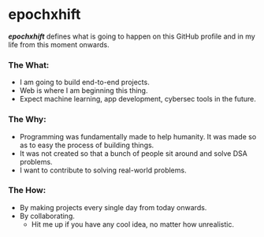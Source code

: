 # epochxhift
__*epochxhift*__ defines what is going to happen on this GitHub profile and in my life from this moment onwards.


### The What:
- I am going to build end-to-end projects.
- Web is where I am beginning this thing.
- Expect machine learning, app development, cybersec tools in the future.

### The Why:
- Programming was fundamentally made to help humanity. It was made so as to easy the process of building things.
- It was not created so that a bunch of people sit around and solve DSA problems.
- I want to contribute to solving real-world problems.

### The How:
- By making projects every single day from today onwards.
- By collaborating.
  - Hit me up if you have any cool idea, no matter how unrealistic.
